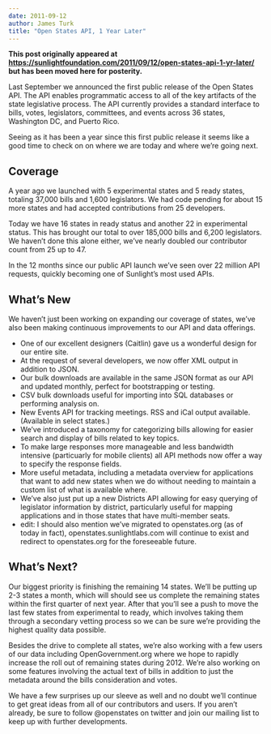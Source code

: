 ```yaml
---
date: 2011-09-12
author: James Turk
title: "Open States API, 1 Year Later"
---
```


**This post originally appeared at **https://sunlightfoundation.com/2011/09/12/open-states-api-1-yr-later/** but has been moved here for posterity.**

Last September we announced the first public release of the Open States API. The API enables programmatic access to all of the key artifacts of the state legislative process. The API currently provides a standard interface to bills, votes, legislators, committees, and events across 36 states, Washington DC, and Puerto Rico.

Seeing as it has been a year since this first public release it seems like a good time to check on on where we are today and where we’re going next.

## Coverage

A year ago we launched with 5 experimental states and 5 ready states, totaling 37,000 bills and 1,600 legislators. We had code pending for about 15 more states and had accepted contributions from 25 developers.

Today we have 16 states in ready status and another 22 in experimental status. This has brought our total to over 185,000 bills and 6,200 legislators. We haven’t done this alone either, we’ve nearly doubled our contributor count from 25 up to 47.

In the 12 months since our public API launch we’ve seen over 22 million API requests, quickly becoming one of Sunlight’s most used APIs.

## What’s New

We haven’t just been working on expanding our coverage of states, we’ve also been making continuous improvements to our API and data offerings. 

  * One of our excellent designers (Caitlin) gave us a wonderful design for our entire site.
  * At the request of several developers, we now offer XML output in addition to JSON.
  * Our bulk downloads are available in the same JSON format as our API and updated monthly, perfect for bootstrapping or testing.
  * CSV bulk downloads useful for importing into SQL databases or performing analysis on.
  * New Events API for tracking meetings. RSS and iCal output available. (Available in select states.)
  * We’ve introduced a taxonomy for categorizing bills allowing for easier search and display of bills related to key topics.
  * To make large responses more manageable and less bandwidth intensive (particuarly for mobile clients) all API methods now offer a way to specify the response fields.
  * More useful metadata, including a metadata overview for applications that want to add new states when we do without needing to maintain a custom list of what is available where.
  * We’ve also just put up a new Districts API allowing for easy querying of legislator information by district, particularly useful for mapping applications and in those states that have multi-member seats.
  * edit: I should also mention we’ve migrated to openstates.org (as of today in fact), openstates.sunlightlabs.com will continue to exist and redirect to openstates.org for the foreseeable future.


## What’s Next?

Our biggest priority is finishing the remaining 14 states. We’ll be putting up 2-3 states a month, which will should see us complete the remaining states within the first quarter of next year. After that you’ll see a push to move the last few states from experimental to ready, which involves taking them through a secondary vetting process so we can be sure we’re providing the highest quality data possible.

Besides the drive to complete all states, we’re also working with a few users of our data including OpenGovernment.org where we hope to rapidly increase the roll out of remaining states during 2012. We’re also working on some features involving the actual text of bills in addition to just the metadata around the bills consideration and votes.

We have a few surprises up our sleeve as well and no doubt we’ll continue to get great ideas from all of our contributors and users. If you aren’t already, be sure to follow @openstates on twitter and join our mailing list to keep up with further developments.
